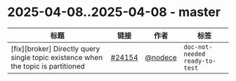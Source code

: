 # 2025-04-08..2025-04-08 - master
| 标题 | 链接 | 作者 | 标签 |
| - | :--: | :--: | - |
| [fix][broker] Directly query single topic existence when the topic is partitioned | [#24154](https://github.com/apache/pulsar/pull/24154) | [@nodece](https://github.com/nodece) | `doc-not-needed` `ready-to-test`  | 

